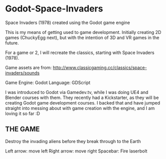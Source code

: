 # Godot-Space-Invaders
Space Invaders (1978) created using the Godot game engine

This is my means of getting used to game development. Initially creating 2D games (ChuckyEgg next), but with the intention of 3D and VR games in the future.

For a game or 2, I will recreate the classics, starting with Space Invaders (1978). 

Game assets are from: http://www.classicgaming.cc/classics/space-invaders/sounds

Game Engine: Godot
Language: GDScript

I was introduced to Godot via Gamedev.tv, while I was doing UE4 and Blender courses with them. They recently had a Kickstarter, as they will be creating Godot game development courses. I backed that and have jumped straight into messing about with game creation with the engine, and I am loving it so far :D

## THE GAME

Destroy the invading aliens before they break through to the Earth

Left arrow: move left
Right arrow: move right
Spacebar: Fire laserbolt
